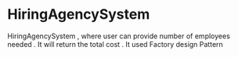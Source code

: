 # HiringAgencySystem
HiringAgencySystem , where user can provide number of employees needed . It will return the total cost . It used Factory design Pattern
